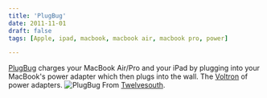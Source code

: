 ```yaml
---
title: 'PlugBug'
date: 2011-11-01
draft: false
tags: [Apple, ipad, macbook, macbook air, macbook pro, power]

---
```


[PlugBug](http://www.twelvesouth.com/products/plugbug/) charges your MacBook Air/Pro and your iPad by plugging into your MacBook's power adapter which then plugs into the wall. The [Voltron](http://www.youtube.com/watch?v=1uS5b8aQ6z8) of power adapters. ![](https://chrisenns.com/wp-content/uploads/2011/11/productImage_plugbug_ag3.jpg "PlugBug") From [Twelvesouth](http://www.twelvesouth.com).